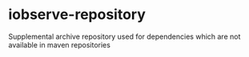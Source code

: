 # iobserve-repository
Supplemental archive repository used for dependencies which are not available in maven repositories
